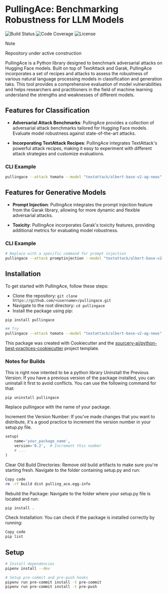 # PullingAce: Benchmarking Robustness for LLM Models

![Build Status](https://img.shields.io/badge/build-passing-brightgreen)
![Code Coverage](https://img.shields.io/badge/coverage-100%25-brightgreen)
![License](https://img.shields.io/badge/license-MIT-blue)

> [!NOTE]
> Repository under active construction

PullingAce is a Python library designed to benchmark adversarial attacks on Hugging Face models. Built on top of TextAttack and Garak, PullingAce incorporates a set of recipes and attacks to assess the robustness of various natural language processing models in classification and generation taks. This tool provides a comprehensive evaluation of model vulnerabilities and helps researchers and practitioners in the field of machine learning understand the strengths and weaknesses of different models.

## Features for Classification

- **Adversarial Attack Benchmarks**: PullingAce provides a collection of adversarial attack benchmarks tailored for Hugging Face models. Evaluate model robustness against state-of-the-art attacks.

- **Incorporating TextAttack Recipes**: PullingAce integrates TextAttack's powerful attack recipes, making it easy to experiment with different attack strategies and customize evaluations.

### CLI Example
```bash
pullingace --attack tomato --model "textattack/albert-base-v2-ag-news" --dataset "ag_news" --num-examples 5
```


## Features for Generative Models

- **Prompt Injection**: PullingAce integrates the prompt injection feature from the Garak library, allowing for more dynamic and flexible adversarial attacks.

- **Toxicity**: PullingAce incorporates Garak's toxicity features, providing additional metrics for evaluating model robustness.

### CLI Example
```bash
# Replace with a specific command for prompt injection
pullingace --attack promptinjection --model "textattack/albert-base-v2-ag-news" 
```

## Installation

To get started with PullingAce, follow these steps:

- Clone the repository: `git clone https://github.com/<username>/pullingace.git`
- Navigate to the root directory: `cd pullingace`
- Install the package using pip:

```bash
pip install pullingace

## Try
pullingace --attack tomato --model "textattack/albert-base-v2-ag-news" --dataset "ag_news" --num-examples 5

```

This package was created with Cookiecutter and the [sourcery-ai/python-best-practices-cookiecutter](https://github.com/sourcery-ai/python-best-practices-cookiecutter) project template.



### Notes for Builds

This is right now intented to be a python library 
Uninstall the Previous Version: If you have a previous version of the package installed, you can uninstall it first to avoid conflicts. You can use the following command for that:

```bash
pip uninstall pullingace
```
Replace  pullingace with the name of your package.

Increment the Version Number: If you've made changes that you want to distribute, it's a good practice to increment the version number in your setup.py file.

```python
setup(
    name='your_package_name',
    version='0.2',  # Increment this number
    # ...
)
```
Clear Old Build Directories: Remove old build artifacts to make sure you're starting fresh. Navigate to the folder containing setup.py and run:

```bash
Copy code
rm -rf build dist pulling_ace.egg-info
```


Rebuild the Package: Navigate to the folder where your setup.py file is located and run:

```bash
pip install .
```

Check Installation: You can check if the package is installed correctly by running:

```bash
Copy code
pip list
```

## Setup
```sh
# Install dependencies
pipenv install --dev

# Setup pre-commit and pre-push hooks
pipenv run pre-commit install -t pre-commit
pipenv run pre-commit install -t pre-push